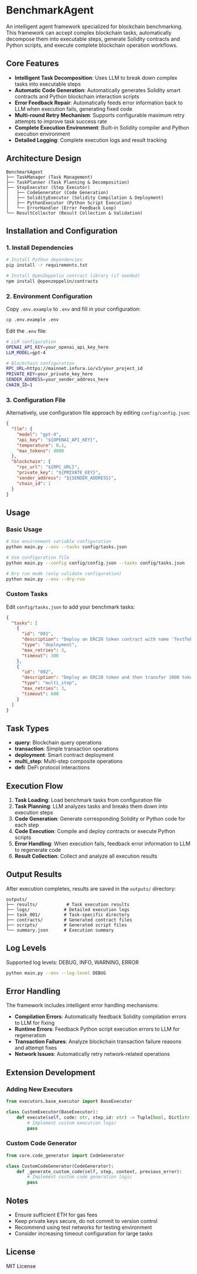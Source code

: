 # BenchmarkAgent

An intelligent agent framework specialized for blockchain benchmarking. This framework can accept complex blockchain tasks, automatically decompose them into executable steps, generate Solidity contracts and Python scripts, and execute complete blockchain operation workflows.

## Core Features

- **Intelligent Task Decomposition**: Uses LLM to break down complex tasks into executable steps
- **Automatic Code Generation**: Automatically generates Solidity smart contracts and Python blockchain interaction scripts
- **Error Feedback Repair**: Automatically feeds error information back to LLM when execution fails, generating fixed code
- **Multi-round Retry Mechanism**: Supports configurable maximum retry attempts to improve task success rate
- **Complete Execution Environment**: Built-in Solidity compiler and Python execution environment
- **Detailed Logging**: Complete execution logs and result tracking

## Architecture Design

```
BenchmarkAgent
├── TaskManager (Task Management)
├── TaskPlanner (Task Planning & Decomposition)
├── StepExecutor (Step Executor)
│   ├── CodeGenerator (Code Generation)
│   ├── SolidityExecutor (Solidity Compilation & Deployment)
│   ├── PythonExecutor (Python Script Execution)
│   └── ErrorHandler (Error Feedback Loop)
└── ResultCollector (Result Collection & Validation)
```

## Installation and Configuration

### 1. Install Dependencies

```bash
# Install Python dependencies
pip install -r requirements.txt

# Install OpenZeppelin contract library (if needed)
npm install @openzeppelin/contracts
```

### 2. Environment Configuration

Copy `.env.example` to `.env` and fill in your configuration:

```bash
cp .env.example .env
```

Edit the `.env` file:

```bash
# LLM configuration
OPENAI_API_KEY=your_openai_api_key_here
LLM_MODEL=gpt-4

# Blockchain configuration
RPC_URL=https://mainnet.infura.io/v3/your_project_id
PRIVATE_KEY=your_private_key_here
SENDER_ADDRESS=your_sender_address_here
CHAIN_ID=1
```

### 3. Configuration File

Alternatively, use configuration file approach by editing `config/config.json`:

```json
{
  "llm": {
    "model": "gpt-4",
    "api_key": "${OPENAI_API_KEY}",
    "temperature": 0.1,
    "max_tokens": 4000
  },
  "blockchain": {
    "rpc_url": "${RPC_URL}",
    "private_key": "${PRIVATE_KEY}",
    "sender_address": "${SENDER_ADDRESS}",
    "chain_id": 1
  }
}
```

## Usage

### Basic Usage

```bash
# Use environment variable configuration
python main.py --env --tasks config/tasks.json

# Use configuration file
python main.py --config config/config.json --tasks config/tasks.json

# Dry run mode (only validate configuration)
python main.py --env --dry-run
```

### Custom Tasks

Edit `config/tasks.json` to add your benchmark tasks:

```json
{
  "tasks": [
    {
      "id": "001",
      "description": "Deploy an ERC20 token contract with name 'TestToken', symbol 'TT', and total supply of 1000000 tokens",
      "type": "deployment",
      "max_retries": 3,
      "timeout": 300
    },
    {
      "id": "002",
      "description": "Deploy an ERC20 token and then transfer 1000 tokens to address 0x742d35Cc6634C0532925a3b8D4B329b36E6B23f8",
      "type": "multi_step",
      "max_retries": 3,
      "timeout": 600
    }
  ]
}
```

## Task Types

- **query**: Blockchain query operations
- **transaction**: Simple transaction operations  
- **deployment**: Smart contract deployment
- **multi_step**: Multi-step composite operations
- **defi**: DeFi protocol interactions

## Execution Flow

1. **Task Loading**: Load benchmark tasks from configuration file
2. **Task Planning**: LLM analyzes tasks and breaks them down into execution steps
3. **Code Generation**: Generate corresponding Solidity or Python code for each step
4. **Code Execution**: Compile and deploy contracts or execute Python scripts
5. **Error Handling**: When execution fails, feedback error information to LLM to regenerate code
6. **Result Collection**: Collect and analyze all execution results

## Output Results

After execution completes, results are saved in the `outputs/` directory:

```
outputs/
├── results/           # Task execution results
├── logs/             # Detailed execution logs  
├── task_001/         # Task-specific directory
├── contracts/        # Generated contract files
├── scripts/          # Generated script files
└── summary.json      # Execution summary
```

## Log Levels

Supported log levels: DEBUG, INFO, WARNING, ERROR

```bash
python main.py --env --log-level DEBUG
```

## Error Handling

The framework includes intelligent error handling mechanisms:

- **Compilation Errors**: Automatically feedback Solidity compilation errors to LLM for fixing
- **Runtime Errors**: Feedback Python script execution errors to LLM for regeneration
- **Transaction Failures**: Analyze blockchain transaction failure reasons and attempt fixes
- **Network Issues**: Automatically retry network-related operations

## Extension Development

### Adding New Executors

```python
from executors.base_executor import BaseExecutor

class CustomExecutor(BaseExecutor):
    def execute(self, code: str, step_id: str) -> Tuple[bool, Dict[str, Any]]:
        # Implement custom execution logic
        pass
```

### Custom Code Generator

```python
from core.code_generator import CodeGenerator

class CustomCodeGenerator(CodeGenerator):
    def _generate_custom_code(self, step, context, previous_error):
        # Implement custom code generation logic
        pass
```

## Notes

- Ensure sufficient ETH for gas fees
- Keep private keys secure, do not commit to version control
- Recommend using test networks for testing environment
- Consider increasing timeout configuration for large tasks

## License

MIT License